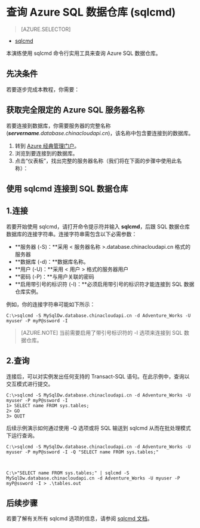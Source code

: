 <!-- Remove Visual Studio temprorily, doc added next time -->
<properties
   pageTitle="查询 Azure SQL 数据仓库 (sqlcmd)| Azure"
   description="使用 sqlcmd 命令行实用工具查询 Azure SQL 数据仓库。"
   services="sql-data-warehouse"
   documentationCenter="NA"
   authors="sonyam"
   manager="barbkess"
   editor=""/>

<tags
   ms.service="sql-data-warehouse"
   ms.date="06/16/2016"
   wacn.date="07/04/2016"/>

# 查询 Azure SQL 数据仓库 (sqlcmd)

> [AZURE.SELECTOR]
- [sqlcmd](/documentation/articles/sql-data-warehouse-get-started-connect-sqlcmd/)
<!-- - [Visual Studio](/documentation/articles/sql-data-warehouse-query-visual-studio/) -->

本演练使用 sqlcmd 命令行实用工具来查询 Azure SQL 数据仓库。

## 先决条件

若要逐步完成本教程，你需要：

## 获取完全限定的 Azure SQL 服务器名称

若要连接到数据库，你需要服务器的完整名称 (***servername**.database.chinacloudapi.cn*)，该名称中包含要连接到的数据库。

1. 转到 [Azure 经典管理门户](https://manage.windowsazure.cn)。
2. 浏览到要连接到的数据库。
3. 点击“仪表板”，找出完整的服务器名称（我们将在下面的步骤中使用此名称）：

## 使用 sqlcmd 连接到 SQL 数据仓库

## 1\.连接

若要开始使用 sqlcmd，请打开命令提示符并输入 **sqlcmd**，后跟 SQL 数据仓库数据库的连接字符串。连接字符串需包含以下必需参数：

+ **服务器 (-S)：**采用 < 服务器名称 >.database.chinacloudapi.cn 格式的服务器
+ **数据库 (-d)：**数据库名称。
+ **用户 (-U)：**采用  < 用户 > 格式的服务器用户
+ **密码 (-P)：**与用户关联的密码
+ **启用带引号的标识符 (-I)：**必须启用带引号的标识符才能连接到 SQL 数据仓库实例。

例如，你的连接字符串可能如下所示：


	C:\>sqlcmd -S MySqlDw.database.chinacloudapi.cn -d Adventure_Works -U myuser -P myP@ssword -I

> [AZURE.NOTE] 当前需要启用了带引号标识符的 -I 选项来连接到 SQL 数据仓库。

## 2\.查询

连接后，可以对实例发出任何支持的 Transact-SQL 语句。在此示例中，查询以交互模式进行提交。


	C:\>sqlcmd -S MySqlDw.database.chinacloudapi.cn -d Adventure_Works -U myuser -P myP@ssword -I
	1> SELECT name FROM sys.tables;
	2> GO
	3> QUIT


后续示例演示如何通过使用 -Q 选项或将 SQL 输送到 sqlcmd 从而在批处理模式下运行查询。


	C:\>sqlcmd -S MySqlDw.database.chinacloudapi.cn -d Adventure_Works -U myuser -P myP@ssword -I -Q "SELECT name FROM sys.tables;"



	C:\>"SELECT name FROM sys.tables;" | sqlcmd -S MySqlDw.database.chinacloudapi.cn -d Adventure_Works -U myuser -P myP@ssword -I > .\tables.out


## 后续步骤

若要了解有关所有 sqlcmd 选项的信息，请参阅 [sqlcmd 文档][sqlcmd.exe]。

<!--Articles-->
[connecting with PowerBI]: /documentation/articles/sql-data-warehouse-integrate-power-bi/


<!--Other-->
[sqlcmd.exe]: https://msdn.microsoft.com/zh-cn/library/ms162773.aspx
[Microsoft Command Line Utilities 11 for SQL Server]: http://go.microsoft.com/fwlink/?LinkId=321501
[Azure portal]: https://manage.windowsazure.cn

<!--Image references-->


<!---HONumber=Mooncake_0627_2016-->